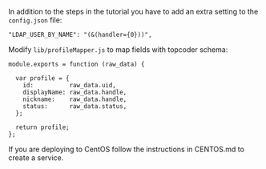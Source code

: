 In addition to the steps in the tutorial you have to add an extra setting to the `config.json` file:

	"LDAP_USER_BY_NAME": "(&(handler={0}))",

Modify `lib/profileMapper.js` to map fields with topcoder schema:

	module.exports = function (raw_data) {

	  var profile = {
	    id:          raw_data.uid,
	    displayName: raw_data.handle,
	    nickname:    raw_data.handle,
	    status:      raw_data.status,
	  };

	  return profile;
	};

If you are deploying to CentOS follow the instructions in CENTOS.md to create a service.